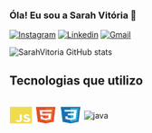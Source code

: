 ### Óla! Eu sou a Sarah Vitória 🚀

[![Instagram](https://img.shields.io/badge/Instagram-E4405F?style=for-the-badge&logo=instagram&logoColor=white)](https://www.instagram.com/codeup.ufrb/)
[![Linkedin](https://img.shields.io/badge/LinkedIn-0077B5?style=for-the-badge&logo=linkedin&logoColor=white)](https://www.linkedin.com/in/sarah-vitoria/)
[![Gmail](https://img.shields.io/badge/Gmail-D14836?style=for-the-badge&logo=gmail&logoColor=white)](mailto:vsarah178@gmail.com)

![SarahVitoria GitHub stats](https://github-readme-stats.vercel.app/api?username=saarahvitoria&show_icons=true&theme=tokyonight)

## Tecnologias que utilizo 
<div style="display: inline_block"><br>
  <img align="center" alt="Js" height="30" width="40" src="https://raw.githubusercontent.com/devicons/devicon/master/icons/javascript/javascript-plain.svg">
  <img align="center" alt="HTML5" height="30" width="40" src="https://raw.githubusercontent.com/devicons/devicon/master/icons/html5/html5-original.svg">
<img align="center" alt="CSS" height="30" width="40" src="https://raw.githubusercontent.com/devicons/devicon/master/icons/css3/css3-original.svg">
<img align="center" alt="java" height="30" width="40" src="https://raw.githubusercontent.com/jmnote/z-icons/master/svg/java.svg">
  
</div>
